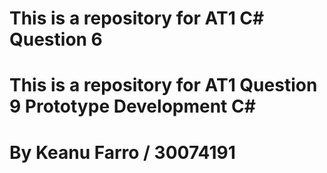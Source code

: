 # This is a repository for AT1 C# Question 6
# This is a repository for AT1 Question 9 Prototype Development C#
# By Keanu Farro / 30074191
# 
